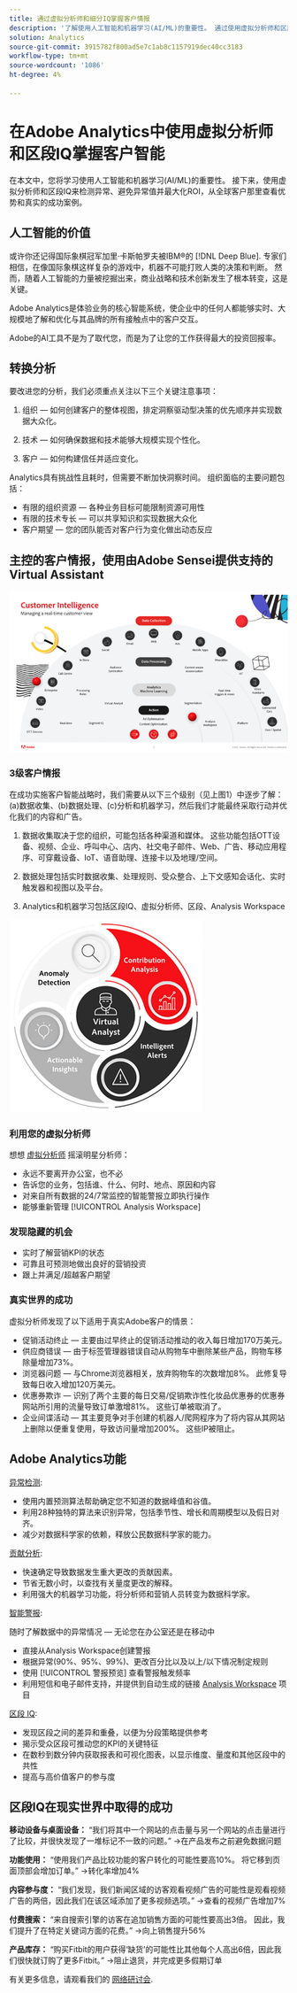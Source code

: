 ```yaml
---
title: 通过虚拟分析师和细分IQ掌握客户情报
description: '了解使用人工智能和机器学习(AI/ML)的重要性。 通过使用虚拟分析师和区段IQ来检测异常、避免异常值并最大限度地提高ROI，了解全球客户在现实世界中的成功案例的好处和经验。 '
solution: Analytics
source-git-commit: 3915782f800ad5e7c1ab8c1157919dec40cc3183
workflow-type: tm+mt
source-wordcount: '1086'
ht-degree: 4%

---
```


# 在Adobe Analytics中使用虚拟分析师和区段IQ掌握客户智能

在本文中，您将学习使用人工智能和机器学习(AI/ML)的重要性。 接下来，使用虚拟分析师和区段IQ来检测异常、避免异常值并最大化ROI，从全球客户那里查看优势和真实的成功案例。

## 人工智能的价值

或许你还记得国际象棋冠军加里·卡斯帕罗夫被IBM®的 [!DNL Deep Blue]. 专家们相信，在像国际象棋这样复杂的游戏中，机器不可能打败人类的决策和判断。 然而，随着人工智能的力量被挖掘出来，商业战略和技术创新发生了根本转变，这是关键。

Adobe Analytics是体验业务的核心智能系统，使企业中的任何人都能够实时、大规模地了解和优化与其品牌的所有接触点中的客户交互。

Adobe的AI工具不是为了取代您，而是为了让您的工作获得最大的投资回报率。

## 转换分析

要改进您的分析，我们必须重点关注以下三个关键注意事项：

1. 组织 — 如何创建客户的整体视图，排定洞察驱动型决策的优先顺序并实现数据大众化。

1. 技术 — 如何确保数据和技术能够大规模实现个性化。

1. 客户 — 如何构建信任并适应变化。

Analytics具有挑战性且耗时，但需要不断加快洞察时间。 组织面临的主要问题包括：

* 有限的组织资源 — 各种业务目标可能限制资源可用性
* 有限的技术专长 — 可以共享知识和实现数据大众化
* 客户期望 — 您的团队能否对客户行为变化做出动态反应

## 主控的客户情报，使用由Adobe Sensei提供支持的Virtual Assistant

![客户智能](assets/customer-intelligence.png)

### 3级客户情报

在成功实施客户智能战略时，我们需要从以下三个级别（见上图1）中逐步了解：(a)数据收集、(b)数据处理、(c)分析和机器学习，然后我们才能最终采取行动并优化我们的内容和广告。

1. 数据收集取决于您的组织，可能包括各种渠道和媒体。 这些功能包括OTT设备、视频、企业、呼叫中心、店内、社交电子邮件、Web、广告、移动应用程序、可穿戴设备、IoT、语音助理、连接卡以及地理/空间。

1. 数据处理包括实时数据收集、处理规则、受众整合、上下文感知会话化、实时触发器和视图以及平台。

1. Analytics和机器学习包括区段IQ、虚拟分析师、区段、Analysis Workspace

![虚拟分析](assets/virtual-analysis.png)

### 利用您的虚拟分析师

想想 [虚拟分析师](https://experienceleague.adobe.com/docs/analytics/analyze/analysis-workspace/virtual-analyst/overview.html?lang=en) 摇滚明星分析师：

* 永远不要离开办公室，也不必
* 告诉您的业务，包括谁、什么、何时、地点、原因和内容
* 对来自所有数据的24/7常监控的智能警报立即执行操作
* 能够重新管理 [!UICONTROL Analysis Workspace]

### 发现隐藏的机会

* 实时了解营销KPI的状态
* 可靠且可预测地做出良好的营销投资
* 跟上并满足/超越客户期望

### 真实世界的成功

虚拟分析师发现了以下适用于真实Adobe客户的情景：

* 促销活动终止 — 主要由过早终止的促销活动推动的收入每日增加170万美元。
* 供应商错误 — 由于标签管理器错误自动从购物车中删除某些产品，购物车移除量增加73%。
* 浏览器问题 — 与Chrome浏览器相关，放弃购物车的次数增加8%。 此修复导致每日收入增加120万美元。
* 优惠券欺诈 — 识别了两个主要的每日交易/促销欺诈性化妆品优惠券的优惠券网站所引用的流量导致订单激增81%。 这些订单被取消了。
* 企业间谍活动 — 其主要竞争对手创建的机器人/爬网程序为了将内容从其网站上删除以便重复使用，导致访问量增加200%。 这些IP被阻止。

## Adobe Analytics功能

[异常检测](https://experienceleague.adobe.com/docs/analytics/analyze/analysis-workspace/virtual-analyst/anomaly-detection/anomaly-detection.html?lang=en):

* 使用内置预测算法帮助确定您不知道的数据峰值和谷值。
* 利用28种独特的算法来识别异常，包括季节性、增长和周期模型以及假日对齐。
* 减少对数据科学家的依赖，释放公民数据科学家的能力。

[贡献分析](https://experienceleague.adobe.com/docs/analytics/analyze/analysis-workspace/virtual-analyst/contribution-analysis/ca-tokens.html?lang=en):

* 快速确定导致数据发生重大更改的贡献因素。
* 节省无数小时，以查找有关量度更改的解释。
* 利用强大的机器学习功能，将分析师和营销人员转变为数据科学家。

[智能警报](https://experienceleague.adobe.com/docs/analytics/analyze/analysis-workspace/virtual-analyst/intelligent-alerts/intellligent-alerts.html?lang=en):

随时了解数据中的异常情况 — 无论您在办公室还是在移动中

* 直接从Analysis Workspace创建警报
* 根据异常(90%、95%、99%)、更改百分比以及以上/以下情况制定规则
* 使用 [!UICONTROL 警报预览] 查看警报触发频率
* 利用短信和电子邮件支持，并提供到自动生成的链接 [Analysis Workspace](https://experienceleague.adobe.com/docs/analytics/analyze/analysis-workspace/home.html?lang=en) 项目

[区段 IQ](https://experienceleague.adobe.com/docs/analytics/analyze/analysis-workspace/segment-iq.html?lang=en):

* 发现区段之间的差异和重叠，以便为分段策略提供参考
* 揭示受众区段可推动您的KPI的关键特征
* 在数秒到数分钟内获取报表和可视化图表，以显示维度、量度和其他区段中的共性
* 提高与高价值客户的参与度

## 区段IQ在现实世界中取得的成功

**移动设备与桌面设备：** “我们将其中一个网站的点击量与另一个网站的点击量进行了比较，并很快发现了一堆标记不一致的问题。” →在产品发布之前避免数据问题

**功能使用：** “使用我们产品比较功能的客户转化的可能性要高10%。 将它移到页面顶部会增加订单。” →转化率增加4%

**内容参与度：** “我们发现，我们新闻区域的访客观看视频广告的可能性是观看视频广告的两倍，因此我们在该区域添加了更多视频选项。” →查看的视频广告增加7%

**付费搜索：** “来自搜索引擎的访客在追加销售方面的可能性要高出3倍。 因此，我们提升了在特定关键词方面的花费。” →向上销售提升56%

**产品库存：** “购买Fitbit的用户获得‘缺货’的可能性比其他每个人高出6倍，因此我们很快就订购了更多Fitbit。” →阻止退货，并完成更多假期订单

有关更多信息，请观看我们的 [网络研讨会](https://adobecustomersuccess.adobeconnect.com/pmetho6ivh68/).
